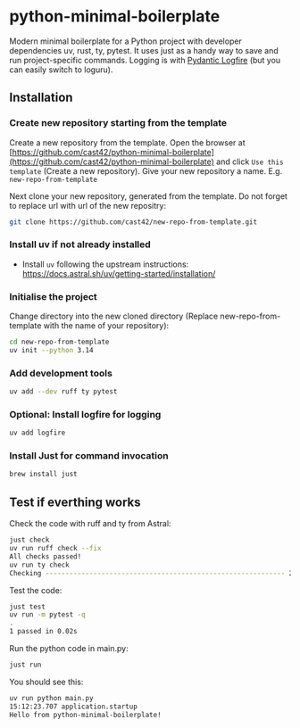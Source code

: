 # python-minimal-boilerplate

Modern minimal boilerplate for a Python project with developer dependencies uv, rust, ty, pytest.
It uses just as a handy way to save and run project-specific commands.
Logging is with [Pydantic Logfire](https://pydantic.dev/logfire) (but you can easily switch to loguru).

## Installation

### Create new repository starting from the template

Create a new repository from the template. Open the browser at
[https://github.com/cast42/python-minimal-boilerplate](https://github.com/cast42/python-minimal-boilerplate)
and click `Use this template` (Create a new repository). Give your new repository a name. E.g. `new-repo-from-template`

Next clone your new repository, generated from the template. Do not forget to replace url with url of the new repositry:

```sh
git clone https://github.com/cast42/new-repo-from-template.git
```

### Install uv if not already installed

- Install `uv` following the upstream instructions: <https://docs.astral.sh/uv/getting-started/installation/>

### Initialise the project

Change directory into the new cloned directory (Replace new-repo-from-template with the name of your repository):

```sh
cd new-repo-from-template
uv init --python 3.14
```

### Add development tools

```sh
uv add --dev ruff ty pytest
```

### Optional: Install logfire for logging

```sh
uv add logfire
```

### Install Just for command invocation

```sh
brew install just
```

## Test if everthing works

Check the code with ruff and ty from Astral:

```sh
just check
uv run ruff check --fix 
All checks passed!
uv run ty check 
Checking ------------------------------------------------------------ 2/2 files                                                                   All checks passed!
```

Test the code:

```sh
just test
uv run -m pytest -q 
.                                                                                                                                          [100%]
1 passed in 0.02s
```

Run the python code in main.py:

```sh
just run
```

You should see this:

```sh
uv run python main.py
15:12:23.707 application.startup
Hello from python-minimal-boilerplate!
```

